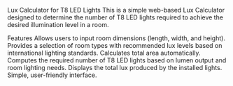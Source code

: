 Lux Calculator for T8 LED Lights
This is a simple web-based Lux Calculator designed to determine the number of T8 LED lights required to achieve the desired illumination level in a room.

Features
Allows users to input room dimensions (length, width, and height).
Provides a selection of room types with recommended lux levels based on international lighting standards.
Calculates total area automatically.
Computes the required number of T8 LED lights based on lumen output and room lighting needs.
Displays the total lux produced by the installed lights.
Simple, user-friendly interface.
